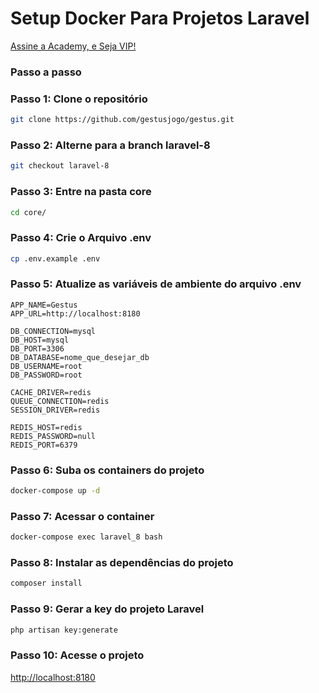 
# Setup Docker Para Projetos Laravel
[Assine a Academy, e Seja VIP!](https://academy.especializati.com.br)

### Passo a passo

### Passo 1: Clone o repositório
```sh
git clone https://github.com/gestusjogo/gestus.git

```

### Passo 2: Alterne para a branch laravel-8
```sh
git checkout laravel-8
```

### Passo 3: Entre na pasta core
```sh
cd core/
```


### Passo 4: Crie o Arquivo .env
```sh
cp .env.example .env
```


### Passo 5: Atualize as variáveis de ambiente do arquivo .env

```dosini
APP_NAME=Gestus
APP_URL=http://localhost:8180

DB_CONNECTION=mysql
DB_HOST=mysql
DB_PORT=3306
DB_DATABASE=nome_que_desejar_db
DB_USERNAME=root
DB_PASSWORD=root

CACHE_DRIVER=redis
QUEUE_CONNECTION=redis
SESSION_DRIVER=redis

REDIS_HOST=redis
REDIS_PASSWORD=null
REDIS_PORT=6379
```


### Passo 6: Suba os containers do projeto
```sh
docker-compose up -d
```

### Passo 7: Acessar o container
```sh
docker-compose exec laravel_8 bash
```


### Passo 8: Instalar as dependências do projeto
```sh
composer install
```


### Passo 9: Gerar a key do projeto Laravel
```sh
php artisan key:generate
```


### Passo 10: Acesse o projeto
[http://localhost:8180](http://localhost:8180)
